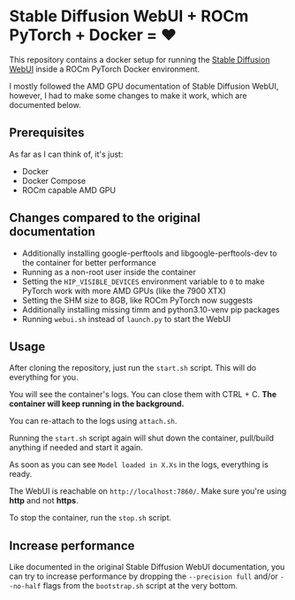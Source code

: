 # Stable Diffusion WebUI + ROCm PyTorch + Docker = ❤️

This repository contains a docker setup for running the [Stable Diffusion WebUI](https://github.com/AUTOMATIC1111/stable-diffusion-webui) inside a ROCm PyTorch Docker environment.

I mostly followed the AMD GPU documentation of Stable Diffusion WebUI, however, I had to make some changes to make it work, which are documented below.

## Prerequisites

As far as I can think of, it's just:

- Docker
- Docker Compose
- ROCm capable AMD GPU

## Changes compared to the original documentation

- Additionally installing google-perftools and libgoogle-perftools-dev to the container for better performance
- Running as a non-root user inside the container
- Setting the `HIP_VISIBLE_DEVICES` environment variable to `0` to make PyTorch work with more AMD GPUs (like the 7900 XTX)
- Setting the SHM size to 8GB, like ROCm PyTorch now suggests
- Additionally installing missing timm and python3.10-venv pip packages
- Running `webui.sh` instead of `launch.py` to start the WebUI

## Usage

After cloning the repository, just run the `start.sh` script. This will do everything for you.

You will see the container's logs. You can close them with CTRL + C. **The container will keep running in the background.**

You can re-attach to the logs using `attach.sh`.

Running the `start.sh` script again will shut down the container, pull/build anything if needed and start it again.

As soon as you can see `Model loaded in X.Xs` in the logs, everything is ready.

The WebUI is reachable on `http://localhost:7860/`. Make sure you're using **http** and not **https**.

To stop the container, run the `stop.sh` script.

## Increase performance

Like documented in the original Stable Diffusion WebUI documentation, you can try to increase performance by dropping the `--precision full` and/or `--no-half` flags from the `bootstrap.sh` script at the very bottom.
